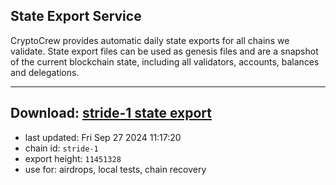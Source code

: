 ## State Export Service
CryptoCrew provides automatic daily state exports for all chains we validate. State export files can be used as genesis files and are a snapshot of the current blockchain state, including all validators, accounts, balances and delegations.

---
**Download: [stride-1 state export](https://dl-eu2.ccvalidators.com/SERVICE/stride/stride-1_export_11451328.json)**
---

- last updated: Fri Sep 27 2024 11:17:20
- chain id: `stride-1`
- export height: `11451328`
- use for: airdrops, local tests, chain recovery
